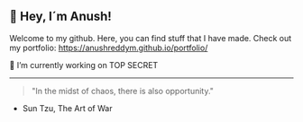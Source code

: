 ## 👋 Hey, I´m Anush!

Welcome to my github. Here, you can find stuff that I have made. Check out my portfolio: https://anushreddym.github.io/portfolio/

🚧 I’m currently working on TOP SECRET

---
> "In the midst of chaos, there is also opportunity."
- Sun Tzu, The Art of War

<!--
**anushreddym/anushreddym** is a ✨ _special_ ✨ repository because its `README.md` (this file) appears on your GitHub profile.

Here are some ideas to get you started:

- 🔭 I’m currently working on ...
- 🌱 I’m currently learning ...
- 👯 I’m looking to collaborate on ...
- 🤔 I’m looking for help with ...
- 💬 Ask me about ...
- 📫 How to reach me: ...
- 😄 Pronouns: ...
- ⚡ Fun fact: ...
-->
